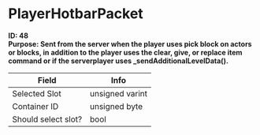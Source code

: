 # PlayerHotbarPacket

**ID: 48**  
**Purpose: Sent from the server when the player uses pick block on actors or blocks, in addition to the player uses the clear, give, or replace item command or if the serverplayer uses _sendAdditionalLevelData().**  

<table><thead><tr><th>Field</th><th>Info</th></tr></thead><tbody>
<tr><td>Selected Slot</td><td>unsigned varint</td></tr>
<tr><td>Container ID</td><td>unsigned byte</td></tr>
<tr><td>Should select slot?</td><td>bool</td></tr>
</tbody></table>